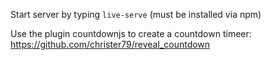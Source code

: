 
Start server by typing `live-serve` (must be installed via npm)


Use the plugin countdownjs to create a countdown timeer: https://github.com/christer79/reveal_countdown
